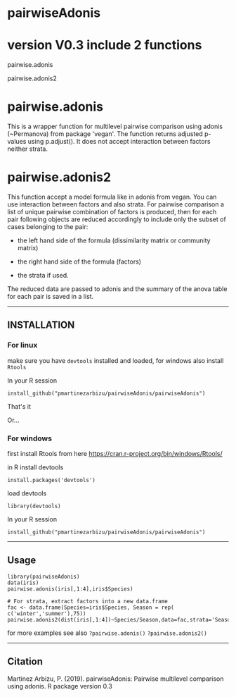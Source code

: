 # pairwiseAdonis
# version V0.3 include 2 functions
pairwise.adonis

pairwise.adonis2

# pairwise.adonis
This is a wrapper function for multilevel pairwise comparison using adonis (~Permanova) from package 'vegan'.
			The function returns adjusted p-values using p.adjust(). It does not accept interaction between factors neither strata.

# pairwise.adonis2
This function accept a model formula like in adonis from vegan. You can use interaction between factors and also strata. For pairwise comparison a list of unique pairwise combination of factors is produced, then for each pair following objects are reduced accordingly to include only the subset of cases belonging to the pair:

- the left hand side of the formula (dissimilarity matrix or community matrix)

- the right hand side of the formula (factors)

- the strata if used.

The reduced data are passed to adonis and the summary of the anova table for each pair is saved in a list.


_________________________________________________________________________________________________

## INSTALLATION
### For linux

make sure you have ```devtools``` installed and loaded, for windows also install ```Rtools```

In your R session

```install_github("pmartinezarbizu/pairwiseAdonis/pairwiseAdonis")```

That's it

Or...

### For windows
first install Rtools from here https://cran.r-project.org/bin/windows/Rtools/

in R install devtools

```install.packages('devtools')```

load devtools

```library(devtools)```

In your R session

```install_github("pmartinezarbizu/pairwiseAdonis/pairwiseAdonis")```

____________________________________
## Usage
```
library(pairwiseAdonis)
data(iris)
pairwise.adonis(iris[,1:4],iris$Species)

# For strata, extract factors into a new data.frame
fac <- data.frame(Species=iris$Species, Season = rep( c('winter','summer'),75))
pairwise.adonis2(dist(iris[,1:4])~Species/Season,data=fac,strata='Season')
```

for more examples see also
```?pairwise.adonis()```
```?pairwise.adonis2()```
_____________________________________________
## Citation

Martinez Arbizu, P. (2019). pairwiseAdonis: Pairwise multilevel comparison using adonis. R package version 0.3
